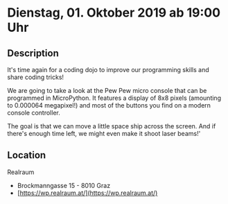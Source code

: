 # Dienstag, 01. Oktober 2019 ab 19:00 Uhr

## Description

It's time again for a coding dojo to improve our programming skills and share coding tricks!

We are going to take a look at the Pew Pew micro console that can be programmed in MicroPython. It features a display of 8x8 pixels (amounting to 0.000064 megapixel!) and most of the buttons you find on a modern console controller.

The goal is that we can move a little space ship across the screen. And if there's enough time left, we might even make it shoot laser beams!'

## Location

Realraum

- Brockmanngasse 15  - 8010 Graz 
- [https://wp.realraum.at/](https://wp.realraum.at/)

